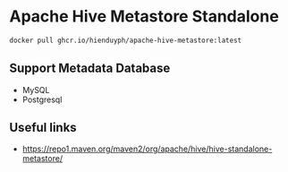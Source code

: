 # Apache Hive Metastore Standalone


```bash
docker pull ghcr.io/hienduyph/apache-hive-metastore:latest
```

## Support Metadata Database

- MySQL
- Postgresql

## Useful links
- https://repo1.maven.org/maven2/org/apache/hive/hive-standalone-metastore/
